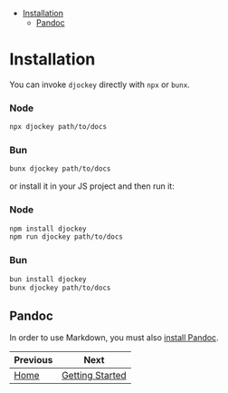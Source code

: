 <!--
  DO NOT EDIT THIS FILE DIRECTLY!
  It is generated by djockey.
-->
- [Installation](./installation.md#Installation)
  - [Pandoc](./installation.md#Pandoc)

<div id="Installation" class="section" id="Installation">

# Installation

You can invoke `djockey` directly with `npx` or `bunx`.

<div class="tab-group">

### Node

<div class="dj-tab tabgroup-0 tabgroup-0-tab-0 m-active">

``` sh
npx djockey path/to/docs
```

</div>

### Bun

<div class="dj-tab tabgroup-0 tabgroup-0-tab-1 ">

``` sh
bunx djockey path/to/docs
```

</div>

</div>

or install it in your JS project and then run it:

<div class="tab-group">

### Node

<div class="dj-tab tabgroup-0 tabgroup-0-tab-0 m-active">

``` sh
npm install djockey
npm run djockey path/to/docs
```

</div>

### Bun

<div class="dj-tab tabgroup-0 tabgroup-0-tab-1 ">

``` sh
bun install djockey
bunx djockey path/to/docs
```

</div>

</div>

<div id="Pandoc" class="section" id="Pandoc">

## Pandoc

In order to use Markdown, you must also [install
Pandoc](https://pandoc.org/installing.html).

</div>

</div>


| Previous | Next |
| - | - |
| [Home](./index.md) | [Getting Started](./getting_started.md) |